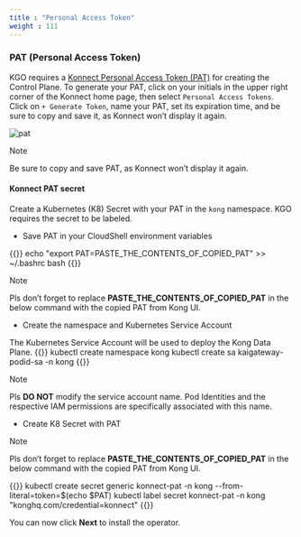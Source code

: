 ```yaml
---
title : "Personal Access Token"
weight : 111
---
```

### PAT (Personal Access Token)

KGO requires a [Konnect Personal Access Token (PAT)](https://docs.konghq.com/konnect/org-management/access-tokens/) for creating the Control Plane. To generate your PAT, click on your initials in the upper right corner of the Konnect home page, then select `Personal Access Tokens`. Click on `+ Generate Token`, name your PAT, set its expiration time, and be sure to copy and save it, as Konnect won’t display it again.

![pat](/static/images/pat.png)


> [!NOTE]
> Be sure to copy and save PAT, as Konnect won’t display it again.


#### Konnect PAT secret

Create a Kubernetes (K8) Secret with your PAT in the `kong` namespace. KGO requires the secret to be labeled. 

* Save PAT in your CloudShell environment variables

{{<highlight>}}
echo "export PAT=PASTE_THE_CONTENTS_OF_COPIED_PAT" >> ~/.bashrc
bash
{{</highlight>}}

> [!NOTE]
> Pls don’t forget to replace **PASTE_THE_CONTENTS_OF_COPIED_PAT** in the below command with the copied PAT from Kong UI.


* Create the namespace and Kubernetes Service Account

The Kubernetes Service Account will be used to deploy the Kong Data Plane.
{{<highlight>}}
kubectl create namespace kong
kubectl create sa kaigateway-podid-sa -n kong
{{</highlight>}}

> [!NOTE]
> Pls **DO NOT** modify the service account name. Pod Identities and the respective IAM permissions are specifically associated with this name.


* Create K8 Secret with PAT

> [!NOTE]
> Pls don’t forget to replace **PASTE_THE_CONTENTS_OF_COPIED_PAT** in the below command with the copied PAT from Kong UI.

{{<highlight>}}
kubectl create secret generic konnect-pat -n kong --from-literal=token=$(echo $PAT)
kubectl label secret konnect-pat -n kong "konghq.com/credential=konnect"
{{</highlight>}}


You can now click **Next** to install the operator.
